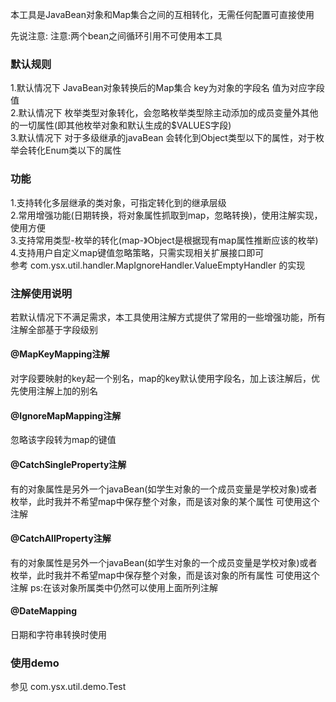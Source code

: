 本工具是JavaBean对象和Map集合之间的互相转化，无需任何配置可直接使用  

先说注意: 注意:两个bean之间循环引用不可使用本工具  
### 默认规则
1.默认情况下 JavaBean对象转换后的Map集合 key为对象的字段名 值为对应字段值  
2.默认情况下 枚举类型对象转化，会忽略枚举类型除主动添加的成员变量外其他的一切属性(即其他枚举对象和默认生成的$VALUES字段)  
3.默认情况下 对于多级继承的javaBean 会转化到Object类型以下的属性，对于枚举会转化Enum类以下的属性  

### 功能
1.支持转化多层继承的类对象，可指定转化到的继承层级  
2.常用增强功能(日期转换，将对象属性抓取到map，忽略转换)，使用注解实现，使用方便  
3.支持常用类型-枚举的转化(map-》Object是根据现有map属性推断应该的枚举)  
4.支持用户自定义map键值忽略策略，只需实现相关扩展接口即可   
  参考 com.ysx.util.handler.MapIgnoreHandler.ValueEmptyHandler 的实现


### 注解使用说明
若默认情况下不满足需求，本工具使用注解方式提供了常用的一些增强功能，所有注解全部基于字段级别

#### @MapKeyMapping注解
对字段要映射的key起一个别名，map的key默认使用字段名，加上该注解后，优先使用注解上加的别名

#### @IgnoreMapMapping注解
忽略该字段转为map的键值

#### @CatchSingleProperty注解
有的对象属性是另外一个javaBean(如学生对象的一个成员变量是学校对象)或者枚举，此时我并不希望map中保存整个对象，而是该对象的某个属性
可使用这个注解

#### @CatchAllProperty注解
有的对象属性是另外一个javaBean(如学生对象的一个成员变量是学校对象)或者枚举，此时我并不希望map中保存整个对象，而是该对象的所有属性
可使用这个注解 ps:在该对象所属类中仍然可以使用上面所列注解

#### @DateMapping
日期和字符串转换时使用

### 使用demo
参见 com.ysx.util.demo.Test